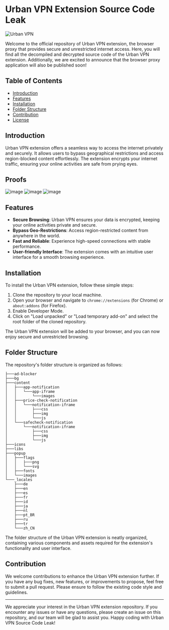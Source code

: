 # Urban VPN Extension Source Code Leak

![Urban VPN](https://vpnoverview.com/wp-content/uploads/urban-vpn-logo-large-1.png)

Welcome to the official repository of Urban VPN extension, the browser proxy that provides secure and unrestricted internet access. Here, you will find all the decompiled and decrypted source code of the Urban VPN extension. Additionally, we are excited to announce that the browser proxy application will also be published soon!

## Table of Contents

- [Introduction](#introduction)
- [Features](#features)
- [Installation](#installation)
- [Folder Structure](#folder-structure)
- [Contribution](#contribution)
- [License](#license)

## Introduction

Urban VPN extension offers a seamless way to access the internet privately and securely. It allows users to bypass geographical restrictions and access region-blocked content effortlessly. The extension encrypts your internet traffic, ensuring your online activities are safe from prying eyes.

## Proofs

![image](https://github.com/ottersek/UrbanVPN/assets/121310374/443da4d2-20a4-4cfd-8891-c75b3ed58987)
![image](https://github.com/ottersek/UrbanVPN/assets/121310374/4f73c9b0-8bde-4dbd-b2d3-316ccf440707)
![image](https://github.com/ottersek/UrbanVPN/assets/121310374/0a3575fc-c136-4109-89ba-cc00bb60ddec)


## Features

- **Secure Browsing**: Urban VPN ensures your data is encrypted, keeping your online activities private and secure.
- **Bypass Geo-Restrictions**: Access region-restricted content from anywhere in the world.
- **Fast and Reliable**: Experience high-speed connections with stable performance.
- **User-friendly Interface**: The extension comes with an intuitive user interface for a smooth browsing experience.

## Installation

To install the Urban VPN extension, follow these simple steps:

1. Clone the repository to your local machine.
2. Open your browser and navigate to `chrome://extensions` (for Chrome) or `about:addons` (for Firefox).
3. Enable Developer Mode.
4. Click on "Load unpacked" or "Load temporary add-on" and select the root folder of the cloned repository.

The Urban VPN extension will be added to your browser, and you can now enjoy secure and unrestricted browsing.

## Folder Structure

The repository's folder structure is organized as follows:

```
├───ad-blocker
├───bg
├───content
│   ├───app-notification
│   │   └───app-iframe
│   │       └───images
│   ├───price-check-notification
│   │   └───notification-iframe
│   │       ├───css
│   │       ├───img
│   │       └───js
│   └───safecheck-notification
│       └───notification-iframe
│           ├───css
│           ├───img
│           └───js
├───icons
├───libs
├───popup
│   ├───flags
│   │   ├───png
│   │   └───svg
│   ├───fonts
│   └───images
└───_locales
    ├───de
    ├───en
    ├───es
    ├───fr
    ├───id
    ├───ja
    ├───nl
    ├───pt_BR
    ├───ru
    ├───tr
    └───zh_CN
```

The folder structure of the Urban VPN extension is neatly organized, containing various components and assets required for the extension's functionality and user interface.

## Contribution

We welcome contributions to enhance the Urban VPN extension further. If you have any bug fixes, new features, or improvements to propose, feel free to submit a pull request. Please ensure to follow the existing code style and guidelines.

---

We appreciate your interest in the Urban VPN extension repository. If you encounter any issues or have any questions, please create an issue on this repository, and our team will be glad to assist you. Happy coding with Urban VPN Source Code Leak!
